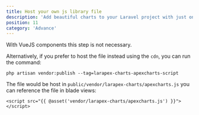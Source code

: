 ```yaml
---
title: Host your own js library file
description: 'Add beautiful charts to your Laravel project with just one facade.'
position: 11
category: 'Advance'
---
```


<alert type="info">
With VueJS components this step is not necessary.
</alert>

Alternatively, if you prefer to host the file instead using the `cdn`, you can run the command:

```php[terminal/cmd]
php artisan vendor:publish --tag=larapex-charts-apexcharts-script
```

The file would be host in `public/vendor/larapex-charts/apexcharts.js` you can reference the file in blade views:

```php[blade.php]
<script src="{{ @asset('vendor/larapex-charts/apexcharts.js') }}"></script>
```